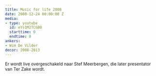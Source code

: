 ```yaml
---
title: Music for life 2008
date: 2008-12-24 00:00:00 Z
media:
- type: youtube
  id: eYs1M2TCGB0
  starttime: 0
  endtime: 0
ankers:
- Wim De Vilder
decor: 2008-2013
---
```


Er wordt live overgeschakeld naar Stef Meerbergen, die later presentator van Ter Zake wordt.
